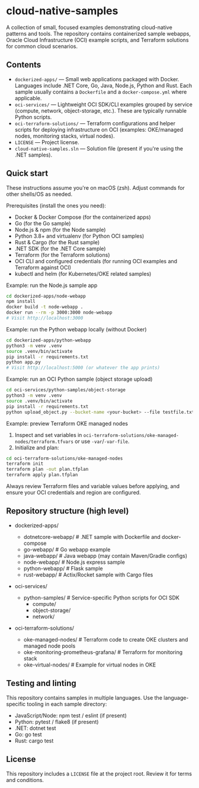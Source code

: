 # cloud-native-samples

A collection of small, focused examples demonstrating cloud-native patterns and tools. The repository contains containerized sample webapps, Oracle Cloud Infrastructure (OCI) example scripts, and Terraform solutions for common cloud scenarios.

## Contents

- `dockerized-apps/` — Small web applications packaged with Docker. Languages include .NET Core, Go, Java, Node.js, Python and Rust. Each sample usually contains a `Dockerfile` and a `docker-compose.yml` where applicable.
- `oci-services/` — Lightweight OCI SDK/CLI examples grouped by service (compute, network, object-storage, etc.). These are typically runnable Python scripts.
- `oci-terraform-solutions/` — Terraform configurations and helper scripts for deploying infrastructure on OCI (examples: OKE/managed nodes, monitoring stacks, virtual nodes).
- `LICENSE` — Project license.
- `cloud-native-samples.sln` — Solution file (present if you're using the .NET samples).

## Quick start

These instructions assume you're on macOS (zsh). Adjust commands for other shells/OS as needed.

Prerequisites (install the ones you need):

- Docker & Docker Compose (for the containerized apps)
- Go (for the Go sample)
- Node.js & npm (for the Node sample)
- Python 3.8+ and virtualenv (for Python OCI samples)
- Rust & Cargo (for the Rust sample)
- .NET SDK (for the .NET Core sample)
- Terraform (for the Terraform solutions)
- OCI CLI and configured credentials (for running OCI examples and Terraform against OCI)
- kubectl and helm (for Kubernetes/OKE related samples)

Example: run the Node.js sample app

```bash
cd dockerized-apps/node-webapp
npm install
docker build -t node-webapp .
docker run --rm -p 3000:3000 node-webapp
# Visit http://localhost:3000
```

Example: run the Python webapp locally (without Docker)

```bash
cd dockerized-apps/python-webapp
python3 -m venv .venv
source .venv/bin/activate
pip install -r requirements.txt
python app.py
# Visit http://localhost:5000 (or whatever the app prints)
```

Example: run an OCI Python sample (object storage upload)

```bash
cd oci-services/python-samples/object-storage
python3 -m venv .venv
source .venv/bin/activate
pip install -r requirements.txt
python upload_object.py --bucket-name <your-bucket> --file testfile.txt
```

Example: preview Terraform OKE managed nodes

1. Inspect and set variables in `oci-terraform-solutions/oke-managed-nodes/terraform.tfvars` or use `-var`/`-var-file`.
2. Initialize and plan:

```bash
cd oci-terraform-solutions/oke-managed-nodes
terraform init
terraform plan -out plan.tfplan
terraform apply plan.tfplan
```

Always review Terraform files and variable values before applying, and ensure your OCI credentials and region are configured.

## Repository structure (high level)

- dockerized-apps/
  - dotnetcore-webapp/    # .NET sample with Dockerfile and docker-compose
  - go-webapp/            # Go webapp example
  - java-webapp/          # Java webapp (may contain Maven/Gradle configs)
  - node-webapp/          # Node.js express sample
  - python-webapp/        # Flask sample
  - rust-webapp/          # Actix/Rocket sample with Cargo files

- oci-services/
  - python-samples/       # Service-specific Python scripts for OCI SDK
    - compute/
    - object-storage/
    - network/

- oci-terraform-solutions/
  - oke-managed-nodes/    # Terraform code to create OKE clusters and managed node pools
  - oke-monitoring-prometheus-grafana/ # Terraform for monitoring stack
  - oke-virtual-nodes/    # Example for virtual nodes in OKE

## Testing and linting

This repository contains samples in multiple languages. Use the language-specific tooling in each sample directory:

- JavaScript/Node: npm test / eslint (if present)
- Python: pytest / flake8 (if present)
- .NET: dotnet test
- Go: go test
- Rust: cargo test

## License

This repository includes a `LICENSE` file at the project root. Review it for terms and conditions.
